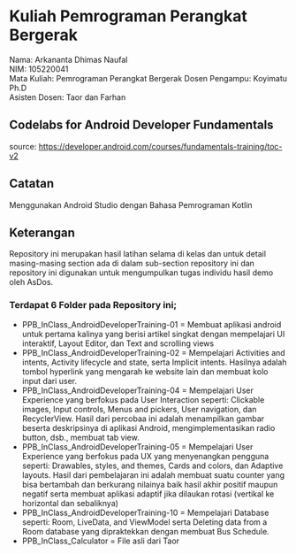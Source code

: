 # Kuliah Pemrograman Perangkat Bergerak

Nama: Arkananta Dhimas Naufal <br>
NIM: 105220041 <br>
Mata Kuliah: Pemrograman Perangkat Bergerak
Dosen Pengampu: Koyimatu Ph.D <br>
Asisten Dosen: Taor dan Farhan <br>

## Codelabs for Android Developer Fundamentals

source: https://developer.android.com/courses/fundamentals-training/toc-v2

## Catatan

Menggunakan Android Studio dengan Bahasa Pemrograman Kotlin

## Keterangan

Repository ini merupakan hasil latihan selama di kelas dan untuk detail masing-masing section ada di dalam sub-section repository ini dan repository ini digunakan untuk mengumpulkan tugas individu hasil demo oleh AsDos.

### Terdapat 6 Folder pada Repository ini;
- PPB_InClass_AndroidDeveloperTraining-01 = Membuat aplikasi android untuk pertama kalinya yang berisi artikel singkat dengan mempelajari UI interaktif, Layout Editor, dan Text and scrolling views
- PPB_InClass_AndroidDeveloperTraining-02 = Mempelajari Activities and intents, Activity lifecycle and state, serta Implicit intents. Hasilnya adalah tombol hyperlink yang mengarah ke website lain dan membuat kolo input dari user.
- PPB_InClass_AndroidDeveloperTraining-04 = Mempelajari User Experience yang berfokus pada User Interaction seperti: Clickable images, Input controls, Menus and pickers, User navigation, dan RecyclerView. Hasil dari percobaa ini adalah menampilkan gambar beserta deskripsinya di aplikasi Android, mengimplementasikan radio button, dsb., membuat tab view.
- PPB_InClass_AndroidDeveloperTraining-05 = Mempelajari User Experience yang berfokus pada UX yang menyenangkan pengguna seperti: Drawables, styles, and themes, Cards and colors, dan Adaptive layouts. Hasil dari pembelajaran ini adalah membuat suatu counter yang bisa bertambah dan berkurang nilainya baik hasil akhir positif maupun negatif serta membuat aplikasi adaptif jika dilaukan rotasi (vertikal ke horizontal dan sebaliknya)
- PPB_InClass_AndroidDeveloperTraining-10 = Mempelajari Database seperti: Room, LiveData, and ViewModel serta Deleting data from a Room database yang dipraktekkan dengan membuat Bus Schedule.
- PPB_InClass_Calculator = File asli dari Taor
